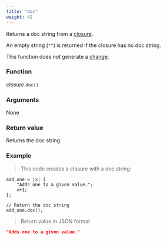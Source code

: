```yaml
---
title: "doc"
weight: 42
---
```


Returns a doc string from a [closure](..).

An empty string (`""`) is returned if the closure has no doc string.

This function does *not* generate a [change](../../../overview/changes).

### Function

*closure*.`doc()`

### Arguments

None

### Return value

Returns the doc string.

### Example

> This code creates a closure with a doc string:

```thingsdb,json_response
add_one = |x| {
    "Adds one to a given value.";
    x+1;
};

// Return the doc string
add_one.doc();
```

> Return value in JSON format

```json
"Adds one to a given value."
```
